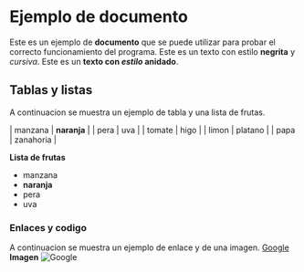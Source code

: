 # **Ejemplo de documento**
Este es un ejemplo de **documento** que se puede utilizar para probar el correcto funcionamiento del programa.
Este es un texto con estilo **negrita** y *cursiva*.
Este es un **texto con *estilo* anidado**.
## **Tablas y listas**
A continuacion se muestra un ejemplo de tabla y una lista de frutas.

| manzana | **naranja** |
| pera | uva |
| tomate | higo |
| limon | platano |
| papa | zanahoria |

**Lista de frutas**

- manzana
- **naranja**
- pera
- uva

### **Enlaces y codigo**
A continuacion se muestra un ejemplo de enlace y de una imagen.
[Google](https:www.google.com)
**Imagen**
![Google](https://www.google.com/images/branding/googlelogo/2x/googlelogo_light_color_92x30dp.png)
